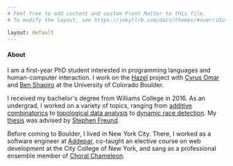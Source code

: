 ```yaml
---
# Feel free to add content and custom Front Matter to this file.
# To modify the layout, see https://jekyllrb.com/docs/themes/#overriding-theme-defaults

layout: default
---
```

#### About

I am a first-year PhD student interested in programming languages and human-computer interaction. I work on the [Hazel](http://hazel.org/) project with [Cyrus Omar](https://people.cs.uchicago.edu/~comar/) and [Ben Shapiro](http://benshapi.ro/) at the University of Colorado Boulder.

I received my bachelor's degree from Williams College in 2016. As an undergrad, I worked on a variety of topics, ranging from [additive combinatorics](https://www.sciencedirect.com/science/article/pii/S0022314X1500181X) to [topological data analysis](assets/docs/nzp.pdf) to [dynamic race detection](assets/docs/poster.pdf). My [thesis](assets/docs/thesis.pdf) was advised by [Stephen Freund](http://www.cs.williams.edu/~freund/index.html).

Before coming to Boulder, I lived in New York City. There, I worked as a software engineer at [Addepar](https://addepar.com/), co-taught an elective course on web development at the City College of New York, and sang as a professional ensemble member of [Choral Chameleon](http://www.choralchameleon.com/).
